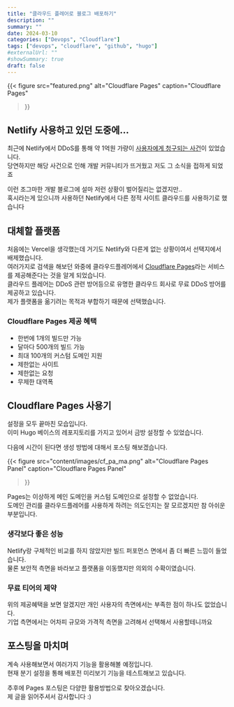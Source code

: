 ```yaml
---
title: "클라우드 플레어로 블로그 배포하기"
description: ""
summary: ""
date: 2024-03-10
categories: ["Devops", "Cloudflare"]
tags: ["devops", "cloudflare", "github", "hugo"]
#externalUrl: ""
#showSummary: true
draft: false
---
```


{{< figure
src="featured.png"
alt="Cloudflare Pages"
caption="Cloudflare Pages"
>}}

## Netlify 사용하고 있던 도중에...
최근에 Netlify에서 DDoS를 통해 약 1억원 가량이 [사용자에게 청구되는 사건](https://news.hada.io/topic?id=13554)이 있었습니다.  
당연하지만 해당 사건으로 인해 개발 커뮤니티가 뜨거웠고 저도 그 소식을 접하게 되었죠  

이런 조그마한 개발 블로그에 설마 저런 상황이 벌어질리는 없겠지만..  
혹시라는게 있으니까 사용하던 Netlify에서 다른 정적 사이트 클라우드를 사용하기로 했습니다

## 대체할 플랫폼
처음에는 Vercel을 생각했는데 거기도 Netlify와 다른게 없는 상황이여서 선택지에서 배제했습니다.  
여러가지로 검색을 해보던 와중에 클라우드플레어에서 [Cloudflare Pages](https://developers.cloudflare.com/pages)라는 서비스를 제공해준다는 것을 알게 되었습니다.  
클라우드 플레어는 DDoS 관련 방어등으로 유명한 클라우드 회사로 무료 DDoS 방어를 제공하고 있습니다.  
제가 플랫폼을 옮기려는 목적과 부합하기 때문에 선택했습니다.  

### Cloudflare Pages 제공 혜택
- 한번에 1개의 빌드만 가능
- 달마다 500개의 빌드 가능
- 최대 100개의 커스텀 도메인 지원
- 제한없는 사이트
- 제한없는 요청
- 무제한 대역폭

## Cloudflare Pages 사용기
설정을 모두 끝마친 모습입니다.  
이미 Hugo 베이스의 레포지토리를 가지고 있어서 금방 설정할 수 있었습니다.

다음에 시간이 된다면 생성 방법에 대해서 포스팅 해보겠습니다.

{{< figure
src="content/images/cf_pa_ma.png"
alt="Cloudflare Pages Panel"
caption="Cloudflare Pages Panel"
>}}

Pages는 이상하게 메인 도메인을 커스텀 도메인으로 설정할 수 없었습니다.  
도메인 관리를 클라우드플레어를 사용하게 하려는 의도인지는 잘 모르겠지만 참 아쉬운 부분입니다.

### 생각보다 좋은 성능
Netlify랑 구체적인 비교를 하지 않았지만 빌드 퍼포먼스 면에서 좀 더 빠른 느낌이 들었습니다.  
물론 보안적 측면을 바라보고 플랫폼을 이동했지만 의외의 수확이였습니다.

### 무료 티어의 제약
위의 제공혜택을 보면 알겠지만 개인 사용자의 측면에서는 부족한 점이 하나도 없었습니다.  
기업 측면에서는 어차피 규모와 가격적 측면을 고려해서 선택해서 사용할테니까요

## 포스팅을 마치며
계속 사용해보면서 여러가지 기능을 활용해볼 예정입니다.  
현재 분기 설정을 통해 배포전 미리보기 기능을 테스트해보고 있습니다.  

추후에 Pages 포스팅은 다양한 활용방법으로 찾아오겠습니다.  
제 글을 읽어주셔서 감사합니다 :)
